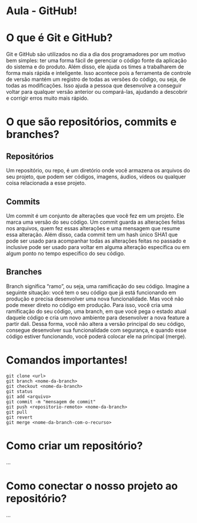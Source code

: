 # Aula - GitHub!

# O que é Git e GitHub?
  Git e GitHub são utilizados no dia a dia dos programadores por um motivo bem simples: ter uma forma fácil de gerenciar o código fonte da aplicação do sistema e do produto.
  Além disso, ele ajuda os times a trabalharem de forma mais rápida e inteligente. Isso acontece pois a ferramenta de controle de versão mantém um registro de todas as versões do código, ou seja, de todas as modificações. Isso ajuda a pessoa que desenvolve a conseguir voltar para qualquer versão anterior ou compará-las, ajudando a descobrir e corrigir erros muito mais rápido.

# O que são repositórios, commits e branches?

## Repositórios

  Um repositório, ou repo, é um diretório onde você armazena os arquivos do seu projeto, que podem ser códigos, imagens, áudios, vídeos ou qualquer coisa relacionada a esse projeto.
  
## Commits

  Um commit é um conjunto de alterações que você fez em um projeto. Ele marca uma versão do seu código. Um commit guarda as alterações feitas nos arquivos, quem fez essas alterações e uma mensagem que resume essa alteração.
  Além disso, cada commit tem um hash único SHA1 que pode ser usado para acompanhar todas as alterações feitas no passado e inclusive pode ser usado para voltar em alguma alteração específica ou em algum ponto no tempo específico do seu código.
  
## Branches

  Branch significa “ramo”, ou seja, uma ramificação do seu código. Imagine a seguinte situação: você tem o seu código que já está funcionando em produção e precisa desenvolver uma nova funcionalidade. Mas você não pode mexer direto no código em produção.
  Para isso, você cria uma ramificação do seu código, uma branch, em que você pega o estado atual daquele código e cria um novo ambiente para desenvolver a nova feature a partir dali.
  Dessa forma, você não altera a versão principal do seu código, consegue desenvolver sua funcionalidade com segurança, e quando esse código estiver funcionando, você poderá colocar ele na principal (merge).


# Comandos importantes!

``` 
git clone <url>
git branch <nome-da-branch>
git checkout <nome-da-branch>
git status 
git add <arquivo> 
git commit -m "mensagem de commit" 
git push <repositorio-remoto> <nome-da-branch> 
git pull
git revert
git merge <nome-da-branch-com-o-recurso> 
```

# Como criar um repositório?

...

# Como conectar o nosso projeto ao repositório?

...
    
